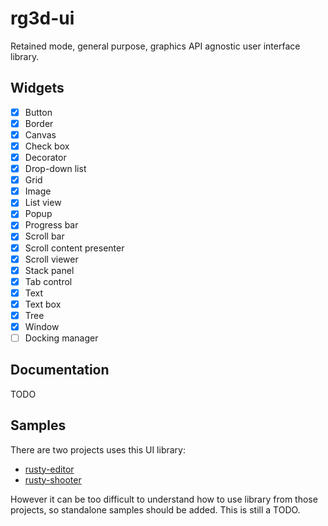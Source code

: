 # rg3d-ui

Retained mode, general purpose, graphics API agnostic user interface library.

## Widgets
- [x] Button
- [x] Border
- [x] Canvas
- [x] Check box
- [x] Decorator
- [x] Drop-down list
- [x] Grid
- [x] Image
- [x] List view
- [x] Popup
- [x] Progress bar
- [x] Scroll bar
- [x] Scroll content presenter
- [x] Scroll viewer
- [x] Stack panel
- [x] Tab control
- [x] Text
- [x] Text box
- [x] Tree
- [x] Window
- [ ] Docking manager

## Documentation

TODO

## Samples 

There are two projects uses this UI library: 

- [rusty-editor](https://github.com/mrDIMAS/rusty-editor/)
- [rusty-shooter](https://github.com/mrDIMAS/rusty-shooter)

However it can be too difficult to understand how to use library from those projects, so standalone samples should be added. This is still a TODO.

